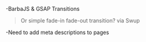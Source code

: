 -BarbaJS & GSAP Transitions
> Or simple fade-in fade-out transition? via Swup

-Need to add meta descriptions to pages
